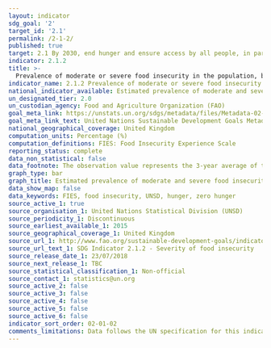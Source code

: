 ```yaml
---
layout: indicator
sdg_goal: '2'
target_id: '2.1'
permalink: /2-1-2/
published: true
target: 2.1 By 2030, end hunger and ensure access by all people, in particular the poor and people in vulnerable situations, including infants, to safe, nutritious and sufficient food all year round
indicator: 2.1.2
title: >-
  Prevalence of moderate or severe food insecurity in the population, based on the Food Insecurity Experience Scale (FIES)
indicator_name: 2.1.2 Prevalence of moderate or severe food insecurity in the population, based on the Food Insecurity Experience Scale (FIES)
national_indicator_available: Estimated prevalence of moderate and severe food insecurity in the population aged 15 years and over (The observation value represents the 3-year average of the period 2014-2016).
un_designated_tier: 2.0
un_custodian_agency: Food and Agriculture Organization (FAO)
goal_meta_link: https://unstats.un.org/sdgs/metadata/files/Metadata-02-01-02.pdf
goal_meta_link_text: United Nations Sustainable Development Goals Metadata (PDF 426 KB)
national_geographical_coverage: United Kingdom
computation_units: Percentage (%)
computation_definitions: FIES: Food Insecurity Experience Scale
reporting_status: complete
data_non_statistical: false
data_footnote: The observation value represents the 3-year average of the period 2014-2016.
graph_type: bar
graph_title: Estimated prevalence of moderate and severe food insecurity in the UK population (aged 15 years and over)
data_show_map: false
data_keywords: FIES, food insecurity, UNSD, hunger, zero hunger
source_active_1: true
source_organisation_1: United Nations Statistical Division (UNSD)
source_periodicity_1: Discontinuous
source_earliest_available_1: 2015
source_geographical_coverage_1: United Kingdom
source_url_1: http://www.fao.org/sustainable-development-goals/indicators/212/en/
source_url_text_1: SDG Indicator 2.1.2 - Severity of food insecurity
source_release_date_1: 23/07/2018
source_next_release_1: TBC
source_statistical_classification_1: Non-official
source_contact_1: statistics@un.org
source_active_2: false
source_active_3: false
source_active_4: false
source_active_5: false
source_active_6: false
indicator_sort_order: 02-01-02
comments_limitations: Data follows the UN specification for this indicator. This indicator has not been identified in collaboration with topic experts.
---
```

